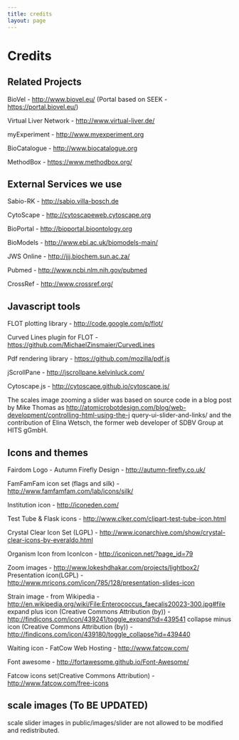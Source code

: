 ```yaml
---
title: credits
layout: page
---
```


# Credits

## Related Projects

BioVel - http://www.biovel.eu/ (Portal based on SEEK -
https://portal.biovel.eu/)

Virtual Liver Network - http://www.virtual-liver.de/

myExperiment - http://www.myexperiment.org

BioCatalogue - http://www.biocatalogue.org

MethodBox - https://www.methodbox.org/

## External Services we use

Sabio-RK - http://sabio.villa-bosch.de

CytoScape - http://cytoscapeweb.cytoscape.org

BioPortal - http://bioportal.bioontology.org

BioModels - http://www.ebi.ac.uk/biomodels-main/

JWS Online - http://jjj.biochem.sun.ac.za/

Pubmed - http://www.ncbi.nlm.nih.gov/pubmed

CrossRef - http://www.crossref.org/

## Javascript tools

FLOT plotting library - http://code.google.com/p/flot/

Curved Lines plugin for FLOT - https://github.com/MichaelZinsmaier/CurvedLines

Pdf rendering library - https://github.com/mozilla/pdf.js

jScrollPane - http://jscrollpane.kelvinluck.com/

Cytoscape.js - http://cytoscape.github.io/cytoscape.js/

The scales image zooming a slider was based on source code in a blog post by
Mike Thomas as
http://atomicrobotdesign.com/blog/web-development/controlling-html-using-the-j
query-ui-slider-and-links/ and the contribution of Elina Wetsch, the former
web developer of SDBV Group at HITS gGmbH.

## Icons and themes

Fairdom Logo - Autumn Firefly Design - http://autumn-firefly.co.uk/

FamFamFam icon set (flags and silk) - http://www.famfamfam.com/lab/icons/silk/

Institution icon - http://iconeden.com/

Test Tube & Flask icons - http://www.clker.com/clipart-test-tube-icon.html

Crystal Clear Icon Set (LGPL) -
http://www.iconarchive.com/show/crystal-clear-icons-by-everaldo.html

Organism Icon from IconIcon - http://iconicon.net/?page_id=79

Zoom images - http://www.lokeshdhakar.com/projects/lightbox2/ Presentation
icon(LGPL) - http://www.mricons.com/icon/785/128/presentation-slides-icon

Strain image - from Wikipedia -
http://en.wikipedia.org/wiki/File:Enterococcus_faecalis20023-300.jpg#file
expand plus icon (Creative Commons Attribution (by)) -
http://findicons.com/icon/439241/toggle_expand?id=439541 collapse minus icon
(Creative Commons Attribution (by)) -
http://findicons.com/icon/439180/toggle_collapse?id=439440

Waiting icon - FatCow Web Hosting - http://www.fatcow.com/

Font awesome - http://fortawesome.github.io/Font-Awesome/

Fatcow icons set(Creative Commons Attribution) -
http://www.fatcow.com/free-icons

## scale images (To BE UPDATED)
scale slider images in public/images/slider are not allowed to be modified and
redistributed.
